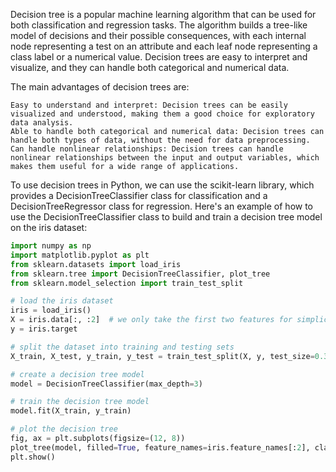 Decision tree is a popular machine learning algorithm that can be used for both classification and regression tasks. The algorithm builds a tree-like model of decisions and their possible consequences, with each internal node representing a test on an attribute and each leaf node representing a class label or a numerical value. Decision trees are easy to interpret and visualize, and they can handle both categorical and numerical data.

The main advantages of decision trees are:

    Easy to understand and interpret: Decision trees can be easily visualized and understood, making them a good choice for exploratory data analysis.
    Able to handle both categorical and numerical data: Decision trees can handle both types of data, without the need for data preprocessing.
    Can handle nonlinear relationships: Decision trees can handle nonlinear relationships between the input and output variables, which makes them useful for a wide range of applications.

To use decision trees in Python, we can use the scikit-learn library, which provides a DecisionTreeClassifier class for classification and a DecisionTreeRegressor class for regression. Here's an example of how to use the DecisionTreeClassifier class to build and train a decision tree model on the iris dataset:
```python
import numpy as np
import matplotlib.pyplot as plt
from sklearn.datasets import load_iris
from sklearn.tree import DecisionTreeClassifier, plot_tree
from sklearn.model_selection import train_test_split

# load the iris dataset
iris = load_iris()
X = iris.data[:, :2]  # we only take the first two features for simplicity
y = iris.target

# split the dataset into training and testing sets
X_train, X_test, y_train, y_test = train_test_split(X, y, test_size=0.3)

# create a decision tree model
model = DecisionTreeClassifier(max_depth=3)

# train the decision tree model
model.fit(X_train, y_train)

# plot the decision tree
fig, ax = plt.subplots(figsize=(12, 8))
plot_tree(model, filled=True, feature_names=iris.feature_names[:2], class_names=iris.target_names)
plt.show()
```
